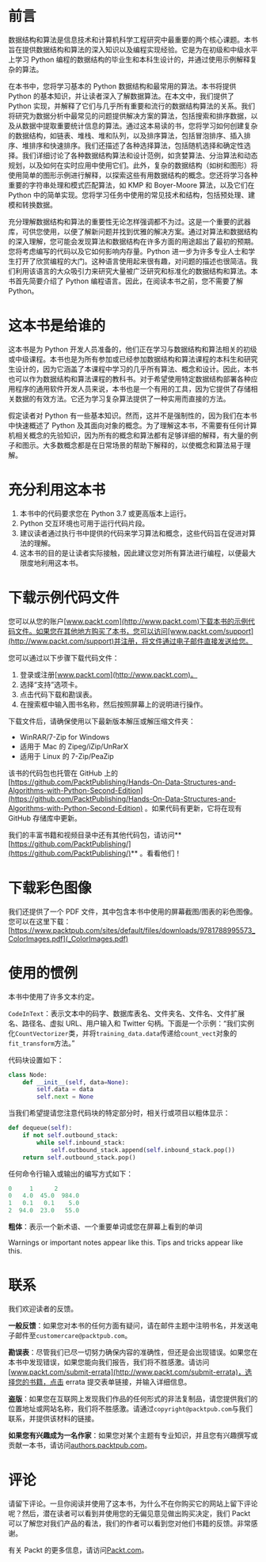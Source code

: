 # 前言

数据结构和算法是信息技术和计算机科学工程研究中最重要的两个核心课题。本书旨在提供数据结构和算法的深入知识以及编程实现经验。它是为在初级和中级水平上学习 Python 编程的数据结构的毕业生和本科生设计的，并通过使用示例解释复杂的算法。

在本书中，您将学习基本的 Python 数据结构和最常用的算法。本书将提供 Python 的基本知识，并让读者深入了解数据算法。在本文中，我们提供了 Python 实现，并解释了它们与几乎所有重要和流行的数据结构算法的关系。我们将研究为数据分析中最常见的问题提供解决方案的算法，包括搜索和排序数据，以及从数据中提取重要统计信息的算法。通过这本易读的书，您将学习如何创建复杂的数据结构，如链表、堆栈、堆和队列，以及排序算法，包括冒泡排序、插入排序、堆排序和快速排序。我们还描述了各种选择算法，包括随机选择和确定性选择。我们详细讨论了各种数据结构算法和设计范例，如贪婪算法、分治算法和动态规划，以及如何在实时应用中使用它们。此外，复杂的数据结构（如树和图形）将使用简单的图形示例进行解释，以探索这些有用数据结构的概念。您还将学习各种重要的字符串处理和模式匹配算法，如 KMP 和 Boyer-Moore 算法，以及它们在 Python 中的简单实现。您将学习任务中使用的常见技术和结构，包括预处理、建模和转换数据。

充分理解数据结构和算法的重要性无论怎样强调都不为过。这是一个重要的武器库，可供您使用，以便了解新问题并找到优雅的解决方案。通过对算法和数据结构的深入理解，您可能会发现算法和数据结构在许多方面的用途超出了最初的预期。您将考虑编写的代码以及它如何影响内存量。Python 进一步为许多专业人士和学生打开了欣赏编程的大门。这种语言使用起来很有趣，对问题的描述也很简洁。我们利用该语言的大众吸引力来研究大量被广泛研究和标准化的数据结构和算法。本书首先简要介绍了 Python 编程语言。因此，在阅读本书之前，您不需要了解 Python。

# 这本书是给谁的

这本书是为 Python 开发人员准备的，他们正在学习与数据结构和算法相关的初级或中级课程。本书也是为所有参加或已经参加数据结构和算法课程的本科生和研究生设计的，因为它涵盖了本课程中学习的几乎所有算法、概念和设计。因此，本书也可以作为数据结构和算法课程的教科书。对于希望使用特定数据结构部署各种应用程序的通用软件开发人员来说，本书也是一个有用的工具，因为它提供了存储相关数据的有效方法。它还为学习复杂算法提供了一种实用而直接的方法。

假定读者对 Python 有一些基本知识。然而，这并不是强制性的，因为我们在本书中快速概述了 Python 及其面向对象的概念。为了理解这本书，不需要有任何计算机相关概念的先验知识，因为所有的概念和算法都有足够详细的解释，有大量的例子和图示。大多数概念都是在日常场景的帮助下解释的，以使概念和算法易于理解。

# 充分利用这本书

1.  本书中的代码要求您在 Python 3.7 或更高版本上运行。
2.  Python 交互环境也可用于运行代码片段。
3.  建议读者通过执行书中提供的代码来学习算法和概念，这些代码旨在促进对算法的理解。
4.  这本书的目的是让读者实际接触，因此建议您对所有算法进行编程，以便最大限度地利用这本书。

# 下载示例代码文件

您可以从您的账户[www.packt.com](http://www.packt.com)下载本书的示例代码文件。如果您在其他地方购买了本书，您可以访问[www.packt.com/support](http://www.packt.com/support)并注册，将文件通过电子邮件直接发送给您。

您可以通过以下步骤下载代码文件：

1.  登录或注册[www.packt.com](http://www.packt.com)。
2.  选择“支持”选项卡。
3.  点击代码下载和勘误表。
4.  在搜索框中输入图书名称，然后按照屏幕上的说明进行操作。

下载文件后，请确保使用以下最新版本解压或解压缩文件夹：

*   WinRAR/7-Zip for Windows
*   适用于 Mac 的 Zipeg/iZip/UnRarX
*   适用于 Linux 的 7-Zip/PeaZip

该书的代码包也托管在 GitHub 上的[https://github.com/PacktPublishing/Hands-On-Data-Structures-and-Algorithms-with-Python-Second-Edition](https://github.com/PacktPublishing/Hands-On-Data-Structures-and-Algorithms-with-Python-Second-Edition) 。如果代码有更新，它将在现有 GitHub 存储库中更新。

我们的丰富书籍和视频目录中还有其他代码包，请访问**[https://github.com/PacktPublishing/](https://github.com/PacktPublishing/)** 。看看他们！

# 下载彩色图像

我们还提供了一个 PDF 文件，其中包含本书中使用的屏幕截图/图表的彩色图像。您可以在这里下载：[https://www.packtpub.com/sites/default/files/downloads/9781788995573_ColorImages.pdf](_ColorImages.pdf)

# 使用的惯例

本书中使用了许多文本约定。

`CodeInText`：表示文本中的码字、数据库表名、文件夹名、文件名、文件扩展名、路径名、虚拟 URL、用户输入和 Twitter 句柄。下面是一个示例：“我们实例化`CountVectorizer`类，并将`training_data.data`传递给`count_vect`对象的`fit_transform`方法。”

代码块设置如下：

```py
class Node: 
    def __init__(self, data=None): 
        self.data = data 
        self.next = None
```

当我们希望提请您注意代码块的特定部分时，相关行或项目以粗体显示：

```py
def dequeue(self):  
    if not self.outbound_stack: 
        while self.inbound_stack: 
            self.outbound_stack.append(self.inbound_stack.pop()) 
    return self.outbound_stack.pop()
```

任何命令行输入或输出的编写方式如下：

```py
0     1      2
0   4.0  45.0  984.0
1   0.1   0.1    5.0
2  94.0  23.0   55.0
```

**粗体**：表示一个新术语、一个重要单词或您在屏幕上看到的单词

Warnings or important notes appear like this. Tips and tricks appear like this.

# 联系

我们欢迎读者的反馈。

**一般反馈**：如果您对本书的任何方面有疑问，请在邮件主题中注明书名，并发送电子邮件至`customercare@packtpub.com`。

**勘误表**：尽管我们已尽一切努力确保内容的准确性，但还是会出现错误。如果您在本书中发现错误，如果您能向我们报告，我们将不胜感激。请访问[www.packt.com/submit-errata](http://www.packt.com/submit-errata)，选择您的书籍，点击 errata 提交表单链接，并输入详细信息。

**盗版**：如果您在互联网上发现我们作品的任何形式的非法复制品，请您提供我们的位置地址或网站名称，我们将不胜感激。请通过`copyright@packtpub.com`与我们联系，并提供该材料的链接。

**如果您有兴趣成为一名作家**：如果您对某个主题有专业知识，并且您有兴趣撰写或贡献一本书，请访问[authors.packtpub.com](http://authors.packtpub.com/)。

# 评论

请留下评论。一旦你阅读并使用了这本书，为什么不在你购买它的网站上留下评论呢？然后，潜在读者可以看到并使用您的无偏见意见做出购买决定，我们 Packt 可以了解您对我们产品的看法，我们的作者可以看到您对他们书籍的反馈。非常感谢。

有关 Packt 的更多信息，请访问[Packt.com](https://www.packt.com/)。